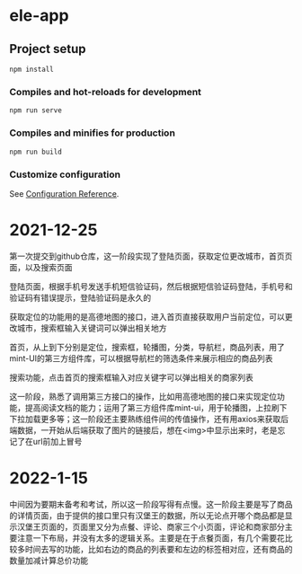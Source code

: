 # ele-app

## Project setup
```
npm install
```

### Compiles and hot-reloads for development
```
npm run serve
```

### Compiles and minifies for production
```
npm run build
```

### Customize configuration
See [Configuration Reference](https://cli.vuejs.org/config/).

# 2021-12-25

第一次提交到github仓库，这一阶段实现了登陆页面，获取定位更改城市，首页页面，以及搜索页面

登陆页面，根据手机号发送手机短信验证码，然后根据短信验证码登陆，手机号和验证码有错误提示，登陆验证码是永久的

获取定位的功能用的是高德地图的接口，进入首页直接获取用户当前定位，可以更改城市，搜索框输入关键词可以弹出相关地方

首页，从上到下分别是定位，搜索框，轮播图，分类，导航栏，商品列表，用了mint-UI的第三方组件库，可以根据导航栏的筛选条件来展示相应的商品列表

搜索功能，点击首页的搜索框输入对应关键字可以弹出相关的商家列表

这一阶段，熟悉了调用第三方接口的操作，比如用高德地图的接口来实现定位功能，提高阅读文档的能力；运用了第三方组件库mint-ui，用于轮播图，上拉刷下下拉加载更多等；这一阶段还主要熟练组件间的传值操作，还有用axios来获取后端数据，一开始从后端获取了图片的链接后，想在\<img>中显示出来时，老是忘记了在url前加上冒号

# 2022-1-15

中间因为要期末备考和考试，所以这一阶段写得有点慢。这一阶段主要是写了商品的详情页面，由于提供的接口里只有汉堡王的数据，所以无论点开哪个商品都是显示汉堡王页面的，页面里又分为点餐、评论、商家三个小页面，评论和商家部分主要注意一下布局，并没有太多的逻辑关系。主要是在于点餐页面，有几个需要花比较多时间去写的功能，比如右边的商品的列表要和左边的标签相对应，还有商品的数量加减计算总价功能